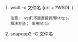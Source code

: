 1. wsdl -o 文件名 (url + ?WSDL ) 

   ```
   注意： wsdl不能直接调用https。
   解决方法： 采用http
   ```

2. soapcpp2 -C 文件名

